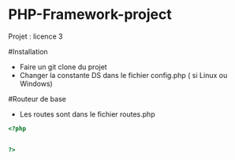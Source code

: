 # PHP-Framework-project
Projet : licence 3

#Installation 

- Faire un git clone du projet 
- Changer la constante DS dans le fichier config.php ( si Linux ou Windows)

#Routeur de base

- Les routes sont dans le fichier routes.php

```php
<?php


?>
```